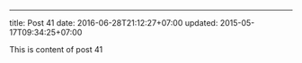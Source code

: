 ---
title: Post 41
date: 2016-06-28T21:12:27+07:00
updated: 2015-05-17T09:34:25+07:00

This is content of post 41